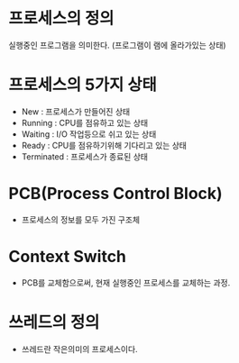 # 프로세스의 정의
실행중인 프로그램을 의미한다. (프로그램이 램에 올라가있는 상태)

# 프로세스의 5가지 상태
- New : 프로세스가 만들어진 상태
- Running : CPU를 점유하고 있는 상태
- Waiting : I/O 작업등으로 쉬고 있는 상태
- Ready : CPU를 점유하기위해 기다리고 있는 상태
- Terminated : 프로세스가 종료된 상태

# PCB(Process Control Block)
- 프로세스의 정보를 모두 가진 구조체

# Context Switch
- PCB를 교체함으로써, 현재 실행중인 프로세스를 교체하는 과정.

# 쓰레드의 정의
- 쓰레드란 작은의미의 프로세스이다.
